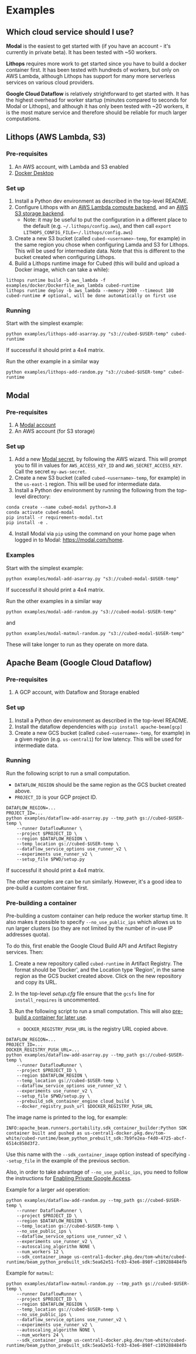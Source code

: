 # Examples

## Which cloud service should I use?

**Modal** is the easiest to get started with (if you have an account - it's currently in private beta). It has been tested with ~50 workers.

**Lithops** requires more work to get started since you have to build a docker container first. It has been tested with hundreds of workers, but only on AWS Lambda, although Lithops has support for many more serverless services on various cloud providers.

**Google Cloud Dataflow** is relatively strightforward to get started with. It has the highest overhead for worker startup (minutes compared to seconds for Modal or Lithops), and although it has only been tested with ~20 workers, it is the most mature service and therefore should be reliable for much larger computations.

## Lithops (AWS Lambda, S3)

### Pre-requisites

1. An AWS account, with Lambda and S3 enabled
2. [Docker Desktop](https://docs.docker.com/get-docker/)

### Set up

1. Install a Python dev environment as described in the top-level README.
2. Configure Lithops with an [AWS Lambda compute backend](https://lithops-cloud.github.io/docs/source/compute_config/aws_lambda.html), and an [AWS S3 storage backend](https://lithops-cloud.github.io/docs/source/storage_config/aws_s3.html).
   - Note: it may be useful to put the configuration in a different place to the default (e.g. `~/.lithops/config.aws`), and then call `export LITHOPS_CONFIG_FILE=~/.lithops/config.aws`)
3. Create a new S3 bucket (called `cubed-<username>-temp`, for example) in the same region you chose when configuring Lamda and S3 for Lithops. This will be used for intermediate data. Note that this is different to the bucket created when configuring Lithops.
4. Build a Lithops runtime image for Cubed (this will build and upload a Docker image, which can take a while):

```shell
lithops runtime build -b aws_lambda -f examples/docker/Dockerfile_aws_lambda cubed-runtime
lithops runtime deploy -b aws_lambda --memory 2000 --timeout 180 cubed-runtime # optional, will be done automatically on first use
```

### Running

Start with the simplest example:

```shell
python examples/lithops-add-asarray.py "s3://cubed-$USER-temp" cubed-runtime
```

If successful it should print a 4x4 matrix.

Run the other example in a similar way

```shell
python examples/lithops-add-random.py "s3://cubed-$USER-temp" cubed-runtime
```

## Modal

### Pre-requisites

1. A [Modal account](https://modal.com/)
2. An AWS account (for S3 storage)

### Set up

1. Add a new [Modal secret](https://modal.com/secrets), by following the AWS wizard. This will prompt you to fill in values for `AWS_ACCESS_KEY_ID` and `AWS_SECRET_ACCESS_KEY`. Call the secret `my-aws-secret`.
2. Create a new S3 bucket (called `cubed-<username>-temp`, for example) in the `us-east-1` region. This will be used for intermediate data.
3. Install a Python dev environment by running the following from the top-level directory:

```shell
conda create --name cubed-modal python=3.8
conda activate cubed-modal
pip install -r requirements-modal.txt
pip install -e .
```

4. Install Modal via `pip` using the command on your home page when logged in to Modal: https://modal.com/home.

### Examples

Start with the simplest example:

```shell
python examples/modal-add-asarray.py "s3://cubed-modal-$USER-temp"
```

If successful it should print a 4x4 matrix.

Run the other examples in a similar way

```shell
python examples/modal-add-random.py "s3://cubed-modal-$USER-temp"
```

and

```shell
python examples/modal-matmul-random.py "s3://cubed-modal-$USER-temp"
```

These will take longer to run as they operate on more data.

## Apache Beam (Google Cloud Dataflow)

### Pre-requisites

1. A GCP account, with Dataflow and Storage enabled

### Set up

1. Install a Python dev environment as described in the top-level README.
2. Install the dataflow dependencies with `pip install apache-beam[gcp]`
3. Create a new GCS bucket (called `cubed-<username>-temp`, for example) in a given region (e.g. `us-central1`) for low latency. This will be used for intermediate data.

### Running

Run the following script to run a small computation.

- `DATAFLOW_REGION` should be the same region as the GCS bucket created above.
- `PROJECT_ID` is your GCP project ID.

```shell
DATAFLOW_REGION=...
PROJECT_ID=...
python examples/dataflow-add-asarray.py --tmp_path gs://cubed-$USER-temp \
    --runner DataflowRunner \
    --project $PROJECT_ID \
    --region $DATAFLOW_REGION \
    --temp_location gs://cubed-$USER-temp \
    --dataflow_service_options use_runner_v2 \
    --experiments use_runner_v2 \
    --setup_file $PWD/setup.py
```

If successful it should print a 4x4 matrix.

The other examples are can be run similarly. However, it's a good idea to pre-build a custom container first.

### Pre-building a container

Pre-building a custom container can help reduce the worker startup time. It also makes it possible
to specify `--no_use_public_ips` which allows us to run larger clusters (so they are not limited by the number of in-use IP addresses quota).

To do this, first enable the Google Cloud Build API and Artifact Registry services. Then:

1. Create a new repository called `cubed-runtime` in Artifact Registry. The format should be 'Docker', and the Location type 'Region', in the same region as the GCS bucket created above. Click on the new repository and copy its URL.
2. In the top-level _setup.cfg_ file ensure that the `gcsfs` line for `install_requires` is uncommented.
3. Run the following script to run a small computation. This will also [pre-build a container for later use](https://cloud.google.com/dataflow/docs/guides/using-custom-containers#prebuild).

   - `DOCKER_REGISTRY_PUSH_URL` is the registry URL copied above.

```shell
DATAFLOW_REGION=...
PROJECT_ID=...
DOCKER_REGISTRY_PUSH_URL=...
python examples/dataflow-add-asarray.py --tmp_path gs://cubed-$USER-temp \
    --runner DataflowRunner \
    --project $PROJECT_ID \
    --region $DATAFLOW_REGION \
    --temp_location gs://cubed-$USER-temp \
    --dataflow_service_options use_runner_v2 \
    --experiments use_runner_v2 \
    --setup_file $PWD/setup.py \
    --prebuild_sdk_container_engine cloud_build \
    --docker_registry_push_url $DOCKER_REGISTRY_PUSH_URL
```

The image name is printed to the log, for example:

```
INFO:apache_beam.runners.portability.sdk_container_builder:Python SDK container built and pushed as us-central1-docker.pkg.dev/tom-white/cubed-runtime/beam_python_prebuilt_sdk:7b9fe2ea-f4d0-4725-abcf-6514c858d3f2.
```

Use this name with the `--sdk_container_image` option instead of specifying `--setup_file` in the example of the previous section.

Also, in order to take advantage of `--no_use_public_ips`, you need to follow the instructions for [Enabling Private Google Access](https://cloud.google.com/vpc/docs/configure-private-google-access#enabling-pga).

Example for a larger `add` operation:

```shell
python examples/dataflow-add-random.py --tmp_path gs://cubed-$USER-temp \
    --runner DataflowRunner \
    --project $PROJECT_ID \
    --region $DATAFLOW_REGION \
    --temp_location gs://cubed-$USER-temp \
    --no_use_public_ips \
    --dataflow_service_options use_runner_v2 \
    --experiments use_runner_v2 \
    --autoscaling_algorithm NONE \
    --num_workers 12 \
    --sdk_container_image us-central1-docker.pkg.dev/tom-white/cubed-runtime/beam_python_prebuilt_sdk:5ea62e51-fc03-43e6-898f-c109288484fb
```

Example for `matmul`:

```shell
python examples/dataflow-matmul-random.py --tmp_path gs://cubed-$USER-temp \
    --runner DataflowRunner \
    --project $PROJECT_ID \
    --region $DATAFLOW_REGION \
    --temp_location gs://cubed-$USER-temp \
    --no_use_public_ips \
    --dataflow_service_options use_runner_v2 \
    --experiments use_runner_v2 \
    --autoscaling_algorithm NONE \
    --num_workers 24 \
    --sdk_container_image us-central1-docker.pkg.dev/tom-white/cubed-runtime/beam_python_prebuilt_sdk:5ea62e51-fc03-43e6-898f-c109288484fb
```
